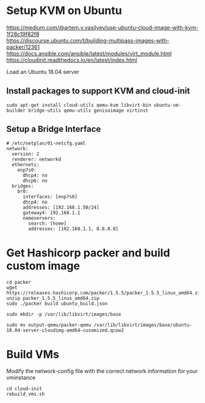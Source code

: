 # Setup KVM on Ubuntu

https://medium.com/@artem.v.vasilyev/use-ubuntu-cloud-image-with-kvm-1f28c19f82f8 <br>
https://discourse.ubuntu.com/t/building-multipass-images-with-packer/12361 <br>
https://docs.ansible.com/ansible/latest/modules/virt_module.html <br>
https://cloudinit.readthedocs.io/en/latest/index.html <br>


Load an Ubuntu 18.04 server

## Install packages to support KVM and cloud-init
```
sudo apt-get install cloud-utils qemu-kvm libvirt-bin ubuntu-vm-builder bridge-utils qemu-utils genisoimage virtinst
```

## Setup a Bridge Interface
```
# /etc/netplan/01-netcfg.yaml
network:
  version: 2
  renderer: networkd
  ethernets:
    enp7s0:
      dhcp4: no
      dhcp6: no
  bridges:
    br0:
      interfaces: [enp7s0]
      dhcp4: no
      addresses: [192.168.1.50/24]
      gateway4: 192.168.1.1
      nameservers:
        search: [home]
        addresses: [192.168.1.1, 8.8.8.8]
```

# Get Hashicorp packer and build custom image
```
cd packer
wget https://releases.hashicorp.com/packer/1.5.5/packer_1.5.5_linux_amd64.zip
unzip packer_1.5.5_linux_amd64.zip
sudo ./packer build ubuntu_build.json

sudo mkdir -p /var/lib/libvirt/images/base

sudo mv output-qemu/packer-qemu /var/lib/libvirt/images/base/ubuntu-18.04-server-cloudimg-amd64-cusomized.qcow2
```

# Build VMs
Modify the network-config file with the correct network information for your vminstance
```
cd cloud-init
rebuild_vms.sh
```
